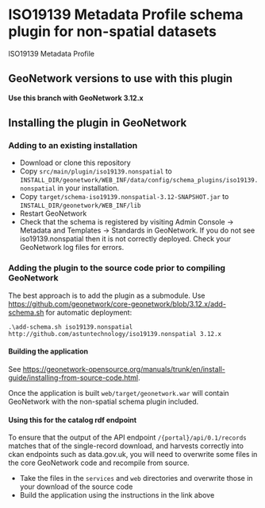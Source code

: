 # ISO19139 Metadata Profile schema plugin for non-spatial datasets

ISO19139 Metadata Profile

## GeoNetwork versions to use with this plugin

**Use this branch with GeoNetwork 3.12.x**

## Installing the plugin in GeoNetwork

### Adding to an existing installation

 * Download or clone this repository 
 * Copy `src/main/plugin/iso19139.nonspatial` to `INSTALL_DIR/geonetwork/WEB_INF/data/config/schema_plugins/iso19139.nonspatial` in your installation.
 * Copy `target/schema-iso19139.nonspatial-3.12-SNAPSHOT.jar` to `INSTALL_DIR/geonetwork/WEB_INF/lib`
 * Restart GeoNetwork
 * Check that the schema is registered by visiting Admin Console -> Metadata and Templates -> Standards in GeoNetwork. If you do not see iso19139.nonspatial then it is not correctly deployed. Check your GeoNetwork log files for errors.

### Adding the plugin to the source code prior to compiling GeoNetwork

The best approach is to add the plugin as a submodule. Use https://github.com/geonetwork/core-geonetwork/blob/3.12.x/add-schema.sh for automatic deployment:

```
.\add-schema.sh iso19139.nonspatial http://github.com/astuntechnology/iso19139.nonspatial 3.12.x
```

#### Building the application 

See https://geonetwork-opensource.org/manuals/trunk/en/install-guide/installing-from-source-code.html. 

Once the application is built `web/target/geonetwork.war` will contain GeoNetwork with the non-spatial schema plugin included.

#### Using this for the catalog rdf endpoint

To ensure that the output of the API endpoint `/{portal}/api/0.1/records` matches that of the single-record download, and harvests correctly into ckan endpoints such as data.gov.uk, you will need to overwrite some files in the core GeoNetwork code and recompile from source.

 * Take the files in the `services` and `web` directories and overwrite those in your download of the source code
 * Build the application using the instructions in the link above


